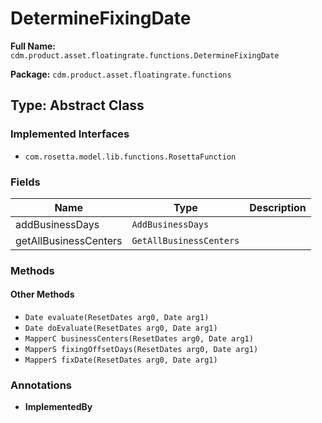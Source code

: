 # DetermineFixingDate

**Full Name:** `cdm.product.asset.floatingrate.functions.DetermineFixingDate`

**Package:** `cdm.product.asset.floatingrate.functions`

## Type: Abstract Class

### Implemented Interfaces

- `com.rosetta.model.lib.functions.RosettaFunction`

### Fields

| Name | Type | Description |
|------|------|-------------|
| addBusinessDays | `AddBusinessDays` |  |
| getAllBusinessCenters | `GetAllBusinessCenters` |  |

### Methods

#### Other Methods

- `Date evaluate(ResetDates arg0, Date arg1)`
- `Date doEvaluate(ResetDates arg0, Date arg1)`
- `MapperC businessCenters(ResetDates arg0, Date arg1)`
- `MapperS fixingOffsetDays(ResetDates arg0, Date arg1)`
- `MapperS fixDate(ResetDates arg0, Date arg1)`

### Annotations

- **ImplementedBy**

